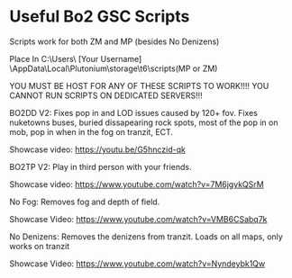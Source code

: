 # Useful Bo2 GSC Scripts

Scripts work for both ZM and MP (besides No Denizens)

Place In C:\Users\ [Your Username] \AppData\Local\Plutonium\storage\t6\scripts(MP or ZM)


YOU MUST BE HOST FOR ANY OF THESE SCRIPTS TO WORK!!!! YOU CANNOT RUN SCRIPTS ON DEDICATED SERVERS!!!

BO2DD V2: Fixes pop in and LOD issues caused by 120+ fov. Fixes nuketowns buses, buried dissapearing rock spots, most of the pop in on mob, pop in when in the fog on tranzit, ECT.

Showcase video: https://youtu.be/G5hnczid-qk


BO2TP V2: Play in third person with your friends. 

Showcase video: https://www.youtube.com/watch?v=7M6jgykQSrM


No Fog: Removes fog and depth of field.

Showcase Video: https://www.youtube.com/watch?v=VMB6CSabq7k


No Denizens: Removes the denizens from tranzit. Loads on all maps, only works on tranzit

Showcase Video: https://www.youtube.com/watch?v=Nyndeybk1Qw



